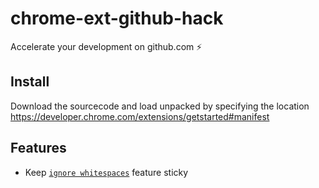 # chrome-ext-github-hack

Accelerate your development on github.com ⚡️

## Install

Download the sourcecode and load unpacked by specifying the location
https://developer.chrome.com/extensions/getstarted#manifest

## Features
- Keep [`ignore whitespaces`](https://github.blog/2018-05-01-ignore-white-space-in-code-review/) feature sticky
